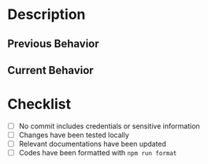 # Description

<!-- Provide a brief overview of the changes and explain why they are necessary. -->

## Previous Behavior

<!-- Describe the previous behavior or state before your changes. -->

## Current Behavior

<!-- Explain the current behavior or state after your changes. -->

# Checklist

- [ ] No commit includes credentials or sensitive information
- [ ] Changes have been tested locally
- [ ] Relevant documentations have been updated
- [ ] Codes have been formatted with `npm run format`
